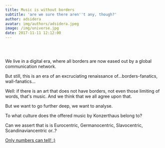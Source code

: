 ```yaml
---
title: Music is without borders
subtitle: 'are we sure there aren''t any, though?'
author: adsidera
avatar: img/authors/adsidera.jpeg
image: /img/universe.jpg
date: 2017-11-11 12:12:00
---
```



### &nbsp;

We live in a digital era, where all borders are now eased out by a global communication network.

But still, this is an era of an excruciating renaissance of...borders-fanatics, wall-fanatics...

Well: if there is an art that does not have borders, not even those limiting of words, that's music. And we think that we all agree upon that.

But we want to go further deep, we want to analyse.

To what culture does the offered music by Konzerthaus belong to?&nbsp;

Can we assert that is is Eurocentric, Germanocentric, Slavocentric, Scandinaviancentric or..?&nbsp;

[Only numbers can tell! :)](/musicwithoutborders.html)